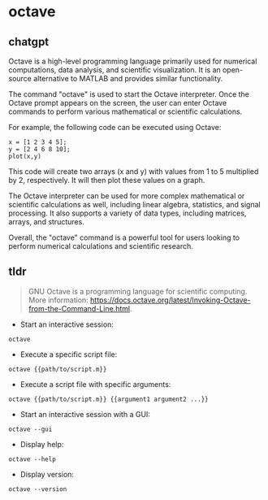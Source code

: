 # octave 
## chatgpt 
Octave is a high-level programming language primarily used for numerical computations, data analysis, and scientific visualization. It is an open-source alternative to MATLAB and provides similar functionality.

The command "octave" is used to start the Octave interpreter. Once the Octave prompt appears on the screen, the user can enter Octave commands to perform various mathematical or scientific calculations. 

For example, the following code can be executed using Octave:

```
x = [1 2 3 4 5];
y = [2 4 6 8 10];
plot(x,y)
```

This code will create two arrays (x and y) with values from 1 to 5 multiplied by 2, respectively. It will then plot these values on a graph.

The Octave interpreter can be used for more complex mathematical or scientific calculations as well, including linear algebra, statistics, and signal processing. It also supports a variety of data types, including matrices, arrays, and structures.

Overall, the "octave" command is a powerful tool for users looking to perform numerical calculations and scientific research. 

## tldr 
 
> GNU Octave is a programming language for scientific computing.
> More information: <https://docs.octave.org/latest/Invoking-Octave-from-the-Command-Line.html>.

- Start an interactive session:

`octave`

- Execute a specific script file:

`octave {{path/to/script.m}}`

- Execute a script file with specific arguments:

`octave {{path/to/script.m}} {{argument1 argument2 ...}}`

- Start an interactive session with a GUI:

`octave --gui`

- Display help:

`octave --help`

- Display version:

`octave --version`
